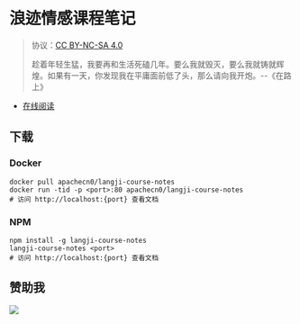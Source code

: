 <!--
    需要填充的占位符：
    
    README.md
    
        浪迹情感课程笔记：文档中文名
        {nameEn}：文档英文名
        {urlEn}：文档原始链接
        langji：域名前缀
        飞龙：负责人名称
        wizardforcel：负责人 Github 用户名
        562826179：负责人 QQ
        langji-course-notes：ApacheCN 的 Github 仓库名称
        langji-course-notes：DockerHub 仓库名称
        langji-course-notes：PYPI 包名称
        langji-course-notes：NPM 包名称
    
    CNAME
    
        langji：域名前缀

    index.html
    
        浪迹情感课程笔记：文档中文名
        #e51837：显示颜色
        langji-course-notes：ApacheCN 的 Github 仓库名称

    asset/docsify-flygon-footer.js
    
        langji-course-notes：ApacheCN 的 Github 仓库名称
-->

# 浪迹情感课程笔记

> 协议：[CC BY-NC-SA 4.0](http://creativecommons.org/licenses/by-nc-sa/4.0/)
> 
> 趁着年轻生猛，我要再和生活死磕几年。要么我就毁灭，要么我就铸就辉煌。如果有一天，你发现我在平庸面前低了头，那么请向我开炮。--《在路上》

* [在线阅读](https://langji.flygon.net)
## 下载

### Docker

```
docker pull apachecn0/langji-course-notes
docker run -tid -p <port>:80 apachecn0/langji-course-notes
# 访问 http://localhost:{port} 查看文档
```

### NPM

```
npm install -g langji-course-notes
langji-course-notes <port>
# 访问 http://localhost:{port} 查看文档
```

## 赞助我

![](https://img-blog.csdnimg.cn/20200112005920729.png)

